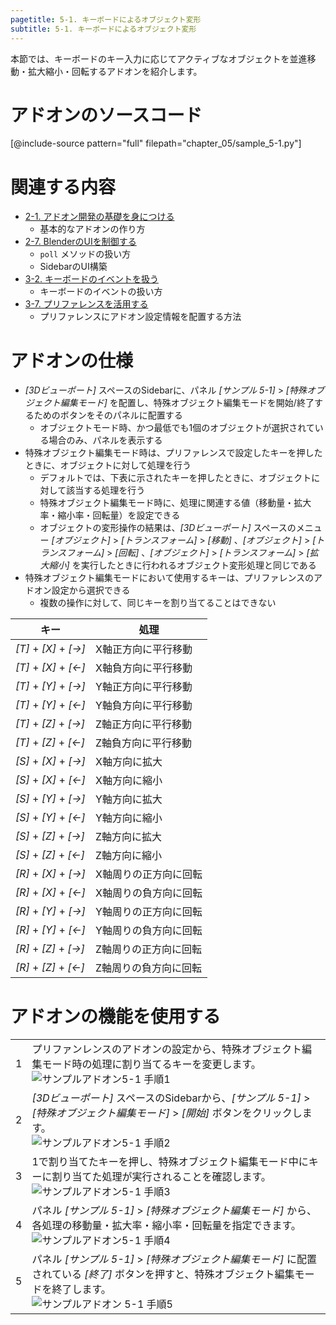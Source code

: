 ```yaml
---
pagetitle: 5-1. キーボードによるオブジェクト変形
subtitle: 5-1. キーボードによるオブジェクト変形
---
```



本節では、キーボードのキー入力に応じてアクティブなオブジェクトを並進移動・拡大縮小・回転するアドオンを紹介します。


# アドオンのソースコード

[@include-source pattern="full" filepath="chapter_05/sample_5-1.py"]


# 関連する内容

* [2-1. アドオン開発の基礎を身につける](../chapter_02/01_Basic_Of_Add-on_Development.html)
  * 基本的なアドオンの作り方
* [2-7. BlenderのUIを制御する](../chapter_02/07_Control_Blender_UI.html)
  * `poll` メソッドの扱い方
  * SidebarのUI構築
* [3-2. キーボードのイベントを扱う](../chapter_03/02_Handle_Keyboard_Event.html)
  * キーボードのイベントの扱い方
* [3-7. プリファレンスを活用する](../chapter_03/07_Use_Preference.html)
  * プリファレンスにアドオン設定情報を配置する方法


# アドオンの仕様

* *[3Dビューポート]* スペースのSidebarに、パネル *[サンプル 5-1]* > *[特殊オブジェクト編集モード]* を配置し、特殊オブジェクト編集モードを開始/終了するためのボタンをそのパネルに配置する
  * オブジェクトモード時、かつ最低でも1個のオブジェクトが選択されている場合のみ、パネルを表示する
* 特殊オブジェクト編集モード時は、プリファレンスで設定したキーを押したときに、オブジェクトに対して処理を行う
  * デフォルトでは、下表に示されたキーを押したときに、オブジェクトに対して該当する処理を行う
  * 特殊オブジェクト編集モード時に、処理に関連する値（移動量・拡大率・縮小率・回転量）を設定できる
  * オブジェクトの変形操作の結果は、*[3Dビューポート]* スペースのメニュー *[オブジェクト]* > *[トランスフォーム]* > *[移動]* 、*[オブジェクト]* > *[トランスフォーム]* > *[回転]* 、*[オブジェクト]* > *[トランスフォーム]* > *[拡大縮小]* を実行したときに行われるオブジェクト変形処理と同じである
* 特殊オブジェクト編集モードにおいて使用するキーは、プリファレンスのアドオン設定から選択できる
  * 複数の操作に対して、同じキーを割り当てることはできない


|キー|処理|
|---|---|
|*[T]* + *[X]* + *[→]*|X軸正方向に平行移動|
|*[T]* + *[X]* + *[←]*|X軸負方向に平行移動|
|*[T]* + *[Y]* + *[→]*|Y軸正方向に平行移動|
|*[T]* + *[Y]* + *[←]*|Y軸負方向に平行移動|
|*[T]* + *[Z]* + *[→]*|Z軸正方向に平行移動|
|*[T]* + *[Z]* + *[←]*|Z軸負方向に平行移動|
|*[S]* + *[X]* + *[→]*|X軸方向に拡大|
|*[S]* + *[X]* + *[←]*|X軸方向に縮小|
|*[S]* + *[Y]* + *[→]*|Y軸方向に拡大|
|*[S]* + *[Y]* + *[←]*|Y軸方向に縮小|
|*[S]* + *[Z]* + *[→]*|Z軸方向に拡大|
|*[S]* + *[Z]* + *[←]*|Z軸方向に縮小|
|*[R]* + *[X]* + *[→]*|X軸周りの正方向に回転|
|*[R]* + *[X]* + *[←]*|X軸周りの負方向に回転|
|*[R]* + *[Y]* + *[→]*|Y軸周りの正方向に回転|
|*[R]* + *[Y]* + *[←]*|Y軸周りの負方向に回転|
|*[R]* + *[Z]* + *[→]*|Z軸周りの正方向に回転|
|*[R]* + *[Z]* + *[←]*|Z軸周りの負方向に回転|


# アドオンの機能を使用する


<div class="work"></div>

|||
|---|---|
|1|プリファンレンスのアドオンの設定から、特殊オブジェクト編集モード時の処理に割り当てるキーを変更します。<br>![](../../images/chapter_05/01_Transform_Object_With_Keybord/use_add-on_1.png "サンプルアドオン5-1 手順1")|
|2|*[3Dビューポート]* スペースのSidebarから、*[サンプル 5-1]* > *[特殊オブジェクト編集モード]* > *[開始]* ボタンをクリックします。<br>![](../../images/chapter_05/01_Transform_Object_With_Keybord/use_add-on_2.png "サンプルアドオン5-1 手順2")|
|3|1で割り当てたキーを押し、特殊オブジェクト編集モード中にキーに割り当てた処理が実行されることを確認します。<br>![](../../images/chapter_05/01_Transform_Object_With_Keybord/use_add-on_3.png "サンプルアドオン5-1 手順3")|
|4|パネル *[サンプル 5-1]* > *[特殊オブジェクト編集モード]* から、各処理の移動量・拡大率・縮小率・回転量を指定できます。<br>![](../../images/chapter_05/01_Transform_Object_With_Keybord/use_add-on_4.png "サンプルアドオン5-1 手順4")|
|5|パネル *[サンプル 5-1]* > *[特殊オブジェクト編集モード]* に配置されている *[終了]* ボタンを押すと、特殊オブジェクト編集モードを終了します。<br>![](../../images/chapter_05/01_Transform_Object_With_Keybord/use_add-on_5.png "サンプルアドオン 5-1 手順5")|
